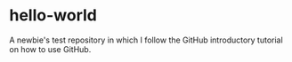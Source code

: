 # hello-world
A newbie's test repository in which I follow the GitHub introductory tutorial on how to use GitHub.
